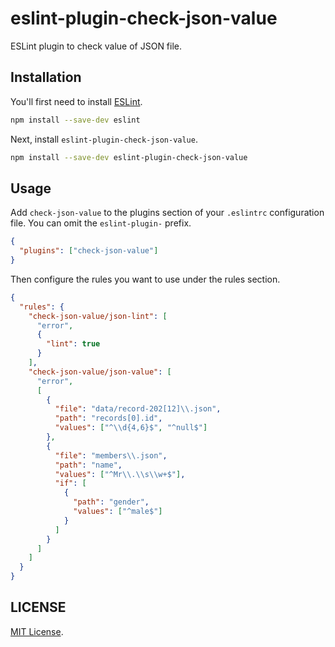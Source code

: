 # eslint-plugin-check-json-value

ESLint plugin to check value of JSON file.

## Installation

You'll first need to install [ESLint](https://eslint.org/).

```sh
npm install --save-dev eslint
```

Next, install `eslint-plugin-check-json-value`.

```sh
npm install --save-dev eslint-plugin-check-json-value
```

## Usage

Add `check-json-value` to the plugins section of your `.eslintrc` configuration file. You can omit the `eslint-plugin-` prefix.

```json
{
  "plugins": ["check-json-value"]
}
```

Then configure the rules you want to use under the rules section.

```json
{
  "rules": {
    "check-json-value/json-lint": [
      "error",
      {
        "lint": true
      }
    ],
    "check-json-value/json-value": [
      "error",
      [
        {
          "file": "data/record-202[12]\\.json",
          "path": "records[0].id",
          "values": ["^\\d{4,6}$", "^null$"]
        },
        {
          "file": "members\\.json",
          "path": "name",
          "values": ["^Mr\\.\\s\\w+$"],
          "if": [
            {
              "path": "gender",
              "values": ["^male$"]
            }
          ]
        }
      ]
    ]
  }
}
```

## LICENSE

[MIT License](https://github.com/Arondight/eslint-plugin-check-json-value/blob/master/LICENSE).
